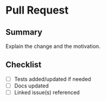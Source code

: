 # Pull Request

## Summary

Explain the change and the motivation.

## Checklist

- [ ] Tests added/updated if needed
- [ ] Docs updated
- [ ] Linked issue(s) referenced
